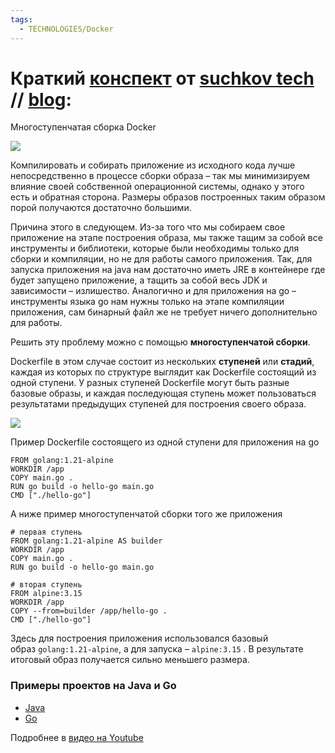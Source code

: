 ```yaml
---
tags:
  - TECHNOLOGIES/Docker
---
```

# Краткий [конспект](https://suchkov.tech/%d0%bc%d0%bd%d0%be%d0%b3%d0%be%d1%81%d1%82%d1%83%d0%bf%d0%b5%d0%bd%d1%87%d0%b0%d1%82%d0%b0%d1%8f-%d1%81%d0%b1%d0%be%d1%80%d0%ba%d0%b0-docker/) от [suchkov tech](https://www.youtube.com/@suchkov-tech) // [blog](https://suchkov.tech/blog/):
Многоступенчатая сборка Docker

![](https://suchkov.tech/wp-content/uploads/2024/03/Docker-preivew-8-1-1024x306.png)

Компилировать и собирать приложение из исходного кода лучше непосредственно в процессе сборки образа – так мы минимизируем влияние своей собственной операционной системы, однако у этого есть и обратная сторона. Размеры образов построенных таким образом порой получаются достаточно большими.

Причина этого в следующем. Из-за того что мы собираем свое приложение на этапе построения образа, мы также тащим за собой все инструменты и библиотеки, которые были необходимы только для сборки и компиляции, но не для работы самого приложения. Так, для запуска приложения на java нам достаточно иметь JRE в контейнере где будет запущено приложение, а тащить за собой весь JDK и зависимости – излишество. Аналогично и для приложения на go – инструменты языка go нам нужны только на этапе компиляции приложения, сам бинарный файл же не требует ничего дополнительно для работы.

Решить эту проблему можно с помощью **многоступенчатой сборки**.

Dockerfile в этом случае состоит из нескольких **ступеней** или **стадий**, каждая из которых по структуре выглядит как Dockerfile состоящий из одной ступени. У разных ступеней Dockerfile могут быть разные базовые образы, и каждая последующая ступень может пользоваться результатами предыдущих ступеней для построения своего образа.

![](https://suchkov.tech/wp-content/uploads/2024/03/Docker-%D0%BC%D0%BD%D0%BE%D0%B3%D0%BE%D1%81%D1%82%D1%83%D0%BF%D0%B5%D0%BD%D1%87%D0%B0%D1%82%D0%B0%D1%8F-%D1%81%D0%B1%D0%BE%D1%80%D0%BA%D0%B0-%D0%B8-%D0%B0%D0%BB%D1%8C%D1%82%D0%B5%D1%80%D0%BD%D0%B0%D1%82%D0%B8%D0%B2%D1%8B-Dockerfile-1024x576.png)

Пример Dockerfile состоящего из одной ступени для приложения на go

```plain
FROM golang:1.21-alpine
WORKDIR /app
COPY main.go .
RUN go build -o hello-go main.go
CMD ["./hello-go"]
```

А ниже пример многоступенчатой сборки того же приложения

```plain
# первая ступень
FROM golang:1.21-alpine AS builder
WORKDIR /app
COPY main.go .
RUN go build -o hello-go main.go

# вторая ступень
FROM alpine:3.15
WORKDIR /app
COPY --from=builder /app/hello-go .
CMD ["./hello-go"]
```

Здесь для построения приложения использовался базовый образ `golang:1.21-alpine`, а для запуска – `alpine:3.15` . В результате итоговый образ получается сильно меньшего размера.

### Примеры проектов на Java и Go

- [Java](https://github.com/SuchkovDenis/java-hello-multistage)
- [Go](https://github.com/SuchkovDenis/go-hello-multistage)

Подробнее в [видео на Youtube](https://youtu.be/9NqfyBcCyUs)

